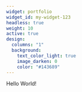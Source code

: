 ```yaml
---
widget: portfolio
widget_id: my-widget-123
headless: true
weight: 10
active: true
design:
  columns: "1"
  background:
    text_color_light: true
    image_darken: 0
    color: "#143689"
---
```

Hello World!